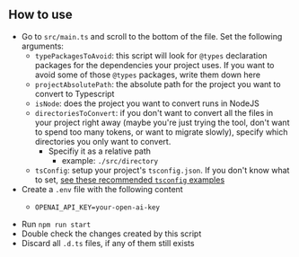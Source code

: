 ## How to use

- Go to `src/main.ts` and scroll to the bottom of the file. Set the following arguments:
  - `typePackagesToAvoid`: this script will look for `@types` declaration packages for the dependencies your project uses. If you want to avoid some of those `@types` packages, write them down here
  - `projectAbsolutePath`: the absolute path for the project you want to convert to Typescript
  - `isNode`: does the project you want to convert runs in NodeJS
  - `directoriesToConvert`: if you don't want to convert all the files in your project right away (maybe you're just trying the tool, don't want to spend too many tokens, or want to migrate slowly), specify which directories you only want to convert.
    - Specifiy it as a relative path
      - example: `./src/directory`
  - `tsConfig`: setup your project's `tsconfig.json`. If you don't know what to set, [see these recommended `tsconfig` examples](https://github.com/tsconfig/bases)
- Create a `.env` file with the following content
  - ```
    OPENAI_API_KEY=your-open-ai-key
    ```
- Run `npm run start`
- Double check the changes created by this script
- Discard all `.d.ts` files, if any of them still exists
